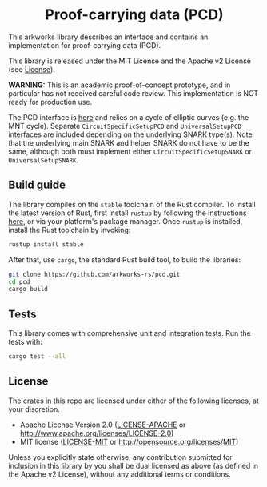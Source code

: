 <h1 align="center">Proof-carrying data (PCD)</h1>


This arkworks library describes an interface and contains an implementation for proof-carrying data (PCD).

This library is released under the MIT License and the Apache v2 License (see [License](#license)).

**WARNING:** This is an academic proof-of-concept prototype, and in particular has not received careful code review. This implementation is NOT ready for production use.

The PCD interface is [here](src/ec_cycle_pcd/mod.rs) and relies on a cycle of elliptic curves (e.g. the MNT cycle). Separate `CircuitSpecificSetupPCD` and `UniversalSetupPCD` interfaces are included depending on the underlying SNARK type(s). Note that the underlying main SNARK and helper SNARK do not have to be the same, although both must implement either `CircuitSpecificSetupSNARK` or `UniversalSetupSNARK`.

## Build guide

The library compiles on the `stable` toolchain of the Rust compiler. To install the latest version of Rust, first install `rustup` by following the instructions [here](https://rustup.rs/), or via your platform's package manager. Once `rustup` is installed, install the Rust toolchain by invoking:
```bash
rustup install stable
```

After that, use `cargo`, the standard Rust build tool, to build the libraries:
```bash
git clone https://github.com/arkworks-rs/pcd.git
cd pcd
cargo build
```

## Tests
This library comes with comprehensive unit and integration tests. Run the tests with:
```bash
cargo test --all
```

## License

The crates in this repo are licensed under either of the following licenses, at your discretion.

 * Apache License Version 2.0 ([LICENSE-APACHE](LICENSE-APACHE) or http://www.apache.org/licenses/LICENSE-2.0)
 * MIT license ([LICENSE-MIT](LICENSE-MIT) or http://opensource.org/licenses/MIT)

Unless you explicitly state otherwise, any contribution submitted for inclusion in this library by you shall be dual licensed as above (as defined in the Apache v2 License), without any additional terms or conditions.
